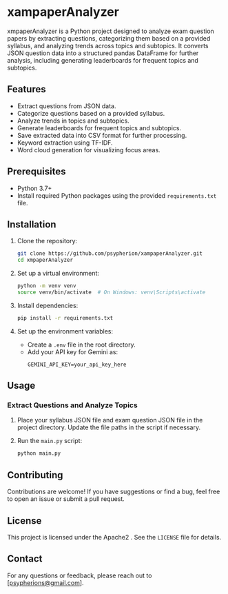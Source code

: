 # xampaperAnalyzer

xmpaperAnalyzer is a Python project designed to analyze exam question papers by extracting questions, categorizing them based on a provided syllabus, and analyzing trends across topics and subtopics. It converts JSON question data into a structured pandas DataFrame for further analysis, including generating leaderboards for frequent topics and subtopics.

## Features

- Extract questions from JSON data.
- Categorize questions based on a provided syllabus.
- Analyze trends in topics and subtopics.
- Generate leaderboards for frequent topics and subtopics.
- Save extracted data into CSV format for further processing.
- Keyword extraction using TF-IDF.
- Word cloud generation for visualizing focus areas.

## Prerequisites

- Python 3.7+
- Install required Python packages using the provided `requirements.txt` file.

## Installation

1. Clone the repository:
    ```bash
    git clone https://github.com/psypherion/xampaperAnalyzer.git
    cd xmpaperAnalyzer
    ```

2. Set up a virtual environment:
    ```bash
    python -m venv venv
    source venv/bin/activate  # On Windows: venv\Scripts\activate
    ```

3. Install dependencies:
    ```bash
    pip install -r requirements.txt
    ```

4. Set up the environment variables:
    - Create a `.env` file in the root directory.
    - Add your API key for Gemini as:
      ```
      GEMINI_API_KEY=your_api_key_here
      ```

## Usage

### Extract Questions and Analyze Topics

1. Place your syllabus JSON file and exam question JSON file in the project directory. Update the file paths in the script if necessary.

2. Run the `main.py` script:
    ```bash
    python main.py
    ```


## Contributing

Contributions are welcome! If you have suggestions or find a bug, feel free to open an issue or submit a pull request.

## License

This project is licensed under the Apache2 . See the `LICENSE` file for details.

## Contact

For any questions or feedback, please reach out to [psypherions@gmail.com].
